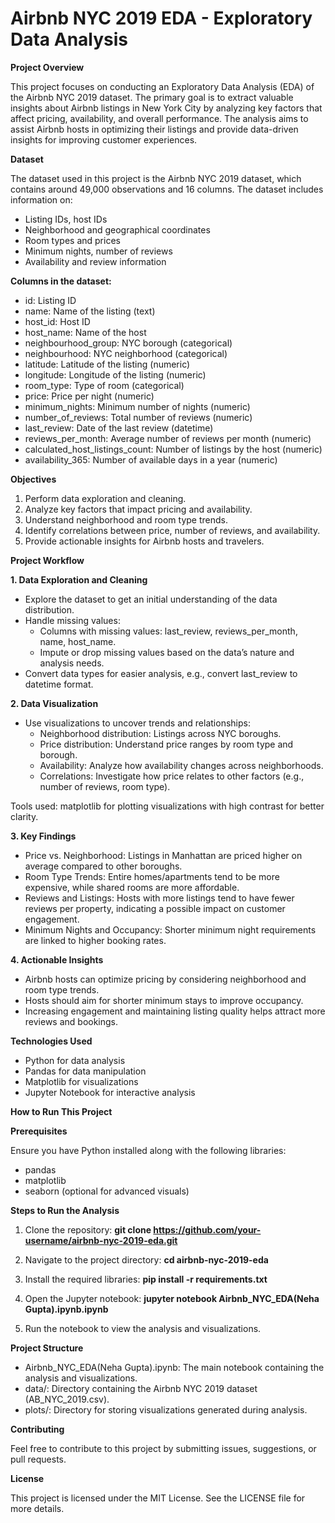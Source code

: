 # Airbnb NYC 2019 EDA - Exploratory Data Analysis

**Project Overview**

This project focuses on conducting an Exploratory Data Analysis (EDA) of the Airbnb NYC 2019 dataset. The primary goal is to extract valuable insights about Airbnb listings in New York City by analyzing key factors that affect pricing, availability, and overall performance. The analysis aims to assist Airbnb hosts in optimizing their listings and provide data-driven insights for improving customer experiences.

**Dataset**

The dataset used in this project is the Airbnb NYC 2019 dataset, which contains around 49,000 observations and 16 columns. The dataset includes information on:
-	Listing IDs, host IDs
-	Neighborhood and geographical coordinates
-	Room types and prices
-	Minimum nights, number of reviews
-	Availability and review information

**Columns in the dataset:**

-	id: Listing ID
-	name: Name of the listing (text)
-	host_id: Host ID
-	host_name: Name of the host
-	neighbourhood_group: NYC borough (categorical)
-	neighbourhood: NYC neighborhood (categorical)
-	latitude: Latitude of the listing (numeric)
-	longitude: Longitude of the listing (numeric)
-	room_type: Type of room (categorical)
-	price: Price per night (numeric)
-	minimum_nights: Minimum number of nights (numeric)
-	number_of_reviews: Total number of reviews (numeric)
-	last_review: Date of the last review (datetime)
-	reviews_per_month: Average number of reviews per month (numeric)
-	calculated_host_listings_count: Number of listings by the host (numeric)
-	availability_365: Number of available days in a year (numeric)

**Objectives**

1.	Perform data exploration and cleaning.
2.	Analyze key factors that impact pricing and availability.
3.	Understand neighborhood and room type trends.
4.	Identify correlations between price, number of reviews, and availability.
5.	Provide actionable insights for Airbnb hosts and travelers.

**Project Workflow**

**1. Data Exploration and Cleaning**

-	Explore the dataset to get an initial understanding of the data distribution.
-	Handle missing values:
    * Columns with missing values: last_review, reviews_per_month, name, host_name.
    * Impute or drop missing values based on the data’s nature and analysis needs.
- Convert data types for easier analysis, e.g., convert last_review to datetime format.

**2. Data Visualization**

-	Use visualizations to uncover trends and relationships:
    * Neighborhood distribution: Listings across NYC boroughs.
    * Price distribution: Understand price ranges by room type and borough.
    *	Availability: Analyze how availability changes across neighborhoods.
    * Correlations: Investigate how price relates to other factors (e.g., number of reviews, room type).

Tools used: matplotlib for plotting visualizations with high contrast for better clarity.

**3. Key Findings**

-	Price vs. Neighborhood: Listings in Manhattan are priced higher on average compared to other boroughs.
-	Room Type Trends: Entire homes/apartments tend to be more expensive, while shared rooms are more affordable.
-	Reviews and Listings: Hosts with more listings tend to have fewer reviews per property, indicating a possible impact on customer engagement.
-	Minimum Nights and Occupancy: Shorter minimum night requirements are linked to higher booking rates.
  
**4. Actionable Insights**

-	Airbnb hosts can optimize pricing by considering neighborhood and room type trends.
-	Hosts should aim for shorter minimum stays to improve occupancy.
-	Increasing engagement and maintaining listing quality helps attract more reviews and bookings.

**Technologies Used**

-	Python for data analysis
-	Pandas for data manipulation
-	Matplotlib for visualizations
-	Jupyter Notebook for interactive analysis

**How to Run This Project**

**Prerequisites**

Ensure you have Python installed along with the following libraries:
  -  pandas
  -  matplotlib
  -  seaborn (optional for advanced visuals)

**Steps to Run the Analysis**

1. Clone the repository:
   **git clone https://github.com/your-username/airbnb-nyc-2019-eda.git**

2. Navigate to the project directory:
   **cd airbnb-nyc-2019-eda**

3. Install the required libraries:
   **pip install -r requirements.txt**

4. Open the Jupyter notebook:
   **jupyter notebook Airbnb_NYC_EDA(Neha Gupta).ipynb.ipynb**

5. Run the notebook to view the analysis and visualizations.

**Project Structure**

* Airbnb_NYC_EDA(Neha Gupta).ipynb: The main notebook containing the analysis and visualizations.
* data/: Directory containing the Airbnb NYC 2019 dataset (AB_NYC_2019.csv).
* plots/: Directory for storing visualizations generated during analysis.

**Contributing**

Feel free to contribute to this project by submitting issues, suggestions, or pull requests.

**License**

This project is licensed under the MIT License. See the LICENSE file for more details.


   


















